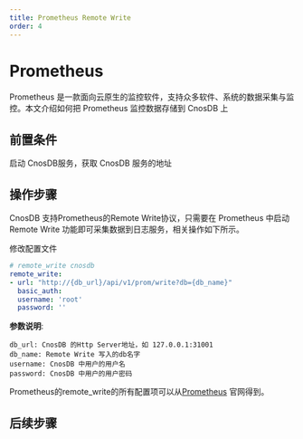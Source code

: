 ```yaml
---
title: Prometheus Remote Write
order: 4
---
```


# Prometheus
Prometheus 是一款面向云原生的监控软件，支持众多软件、系统的数据采集与监控。本文介绍如何把 Prometheus 监控数据存储到 CnosDB 上

## 前置条件

启动 CnosDB服务，获取 CnosDB 服务的地址

## 操作步骤
CnosDB 支持Prometheus的Remote Write协议，只需要在 Prometheus 中启动 Remote Write 功能即可采集数据到日志服务，相关操作如下所示。

修改配置文件
```yaml
# remote_write cnosdb
remote_write:
- url: "http://{db_url}/api/v1/prom/write?db={db_name}"
  basic_auth:
  username: 'root'
  password: ''
```
**参数说明**:

```
db_url: CnosDB 的Http Server地址，如 127.0.0.1:31001
db_name: Remote Write 写入的db名字
username: CnosDB 中用户的用户名
password: CnosDB 中用户的用户密码
```


Prometheus的remote_write的所有配置项可以从[Prometheus](https://prometheus.io/docs/prometheus/latest/configuration/configuration/?spm=a2c4g.11186623.0.0.231f780eoLUxCY#remote_write)
官网得到。


## 后续步骤

